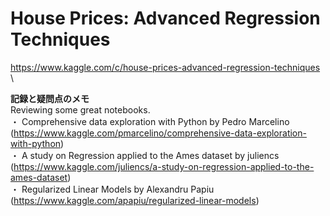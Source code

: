 # House Prices: Advanced Regression Techniques
https://www.kaggle.com/c/house-prices-advanced-regression-techniques \

**記録と疑問点のメモ** \
Reviewing some great notebooks. \
・ Comprehensive data exploration with Python by Pedro Marcelino \
  (https://www.kaggle.com/pmarcelino/comprehensive-data-exploration-with-python) \
・ A study on Regression applied to the Ames dataset by juliencs \
  (https://www.kaggle.com/juliencs/a-study-on-regression-applied-to-the-ames-dataset) \
・ Regularized Linear Models by Alexandru Papiu \
  (https://www.kaggle.com/apapiu/regularized-linear-models)
